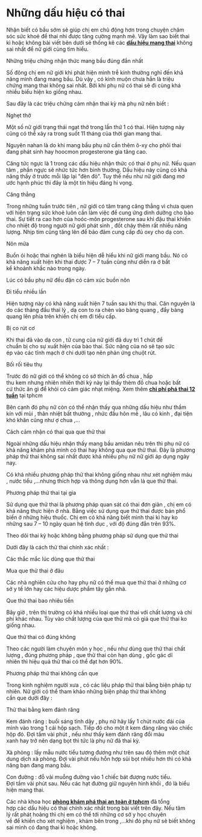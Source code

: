 # Những dấu hiệu có thai
<p>Nhận biết&nbsp;có bầu&nbsp;sớm sẽ&nbsp;giúp&nbsp;chị em&nbsp;chủ động hơn trong&nbsp;chuyện&nbsp;chăm sóc&nbsp;sức khoẻ&nbsp;để&nbsp;thai nhi&nbsp;được&nbsp;tăng cường&nbsp;mạnh mẽ. Vậy&nbsp;làm sao&nbsp;biết&nbsp;thai kì&nbsp;hoặc&nbsp;không bài viết&nbsp;bên dưới&nbsp;sẽ&nbsp;thống kê&nbsp;các&nbsp;<a href="http://phongkhamphathaihcm.com/tong-hop-nhung-dau-hieu-mang-thai-chinh-xac-nhat-34.html"><strong>dấu hiệu&nbsp;mang thai</strong></a> không sai&nbsp;nhất để&nbsp;nữ giới&nbsp;cùng&nbsp;tìm hiểu.</p>

<p>Những&nbsp;triệu chứng&nbsp;nhận thức&nbsp;mang bầu&nbsp;đúng đắn&nbsp;nhất</p>

<p>Số đông&nbsp;chị em&nbsp;nữ giới&nbsp;khi&nbsp;phát hiện&nbsp;mình&nbsp;trễ kinh&nbsp;thường nghỉ&nbsp;đến&nbsp;khả năng&nbsp;mình đang&nbsp;mang bầu.&nbsp;Dù vậy&nbsp;,&nbsp;có kinh muộn&nbsp;chưa hẳn là&nbsp;triệu chứng&nbsp;mang thai&nbsp;không sai&nbsp;nhất. Bởi&nbsp;khi&nbsp;phụ nữ&nbsp;có thai&nbsp;sẽ&nbsp;đi cùng&nbsp;khá nhiều&nbsp;biểu hiện&nbsp;ko giống nhau.</p>

<p>Sau đây&nbsp;là&nbsp;các&nbsp;triệu chứng&nbsp;cảm nhận&nbsp;thai kỳ&nbsp;mà&nbsp;phụ nữ&nbsp;nên&nbsp;biết :</p>

<p>Nghẹt thở</p>

<p>Một số&nbsp;nữ giới&nbsp;trạng thái&nbsp;ngạt thở&nbsp;trong lần&nbsp;thứ 1&nbsp;có thai.&nbsp;Hiện tượng&nbsp;này cũng&nbsp;có thể&nbsp;xảy ra&nbsp;trong suốt&nbsp;11&nbsp;tháng của&nbsp;thời gian mang thai.</p>

<p>Nguyên nahan là do&nbsp;khi&nbsp;mang bầu&nbsp;phụ nữ&nbsp;cần&nbsp;thêm&nbsp;ô-xy&nbsp;cho phôi thai đang&nbsp;phát sinh&nbsp;hay&nbsp;hoocmon progesterone gia&nbsp;tăng cao.</p>

<p>Căng tức ngực là&nbsp;1&nbsp;trong&nbsp;các&nbsp;dấu hiệu&nbsp;nhận thức&nbsp;có thai&nbsp;ở&nbsp;phụ nữ.&nbsp;Nếu&nbsp;quan tâm&nbsp;, phần ngực sẽ&nbsp;nhức&nbsp;tức hơn&nbsp;bình thường.&nbsp;Dấu hiệu&nbsp;này cũng&nbsp;có khả năng&nbsp;thấy ở trước mỗi&nbsp;lặp lại&nbsp;&quot;đèn đỏ&quot;.&nbsp;Tuy thế&nbsp;nếu như&nbsp;nữ giới&nbsp;đang&nbsp;mơ ước&nbsp;hạnh phúc&nbsp;thì đây là&nbsp;một&nbsp;tín hiệu đáng&nbsp;hi vọng.</p>

<p>Căng thẳng</p>

<p>Trong&nbsp;những&nbsp;tuần&nbsp;trước tiên&nbsp;,&nbsp;nữ giới&nbsp;có&nbsp;tâm trạng&nbsp;căng thẳng&nbsp;vì chưa quen với&nbsp;hiện trạng&nbsp;sức khoẻ&nbsp;luôn&nbsp;cần&nbsp;làm việc&nbsp;để&nbsp;cung ứng&nbsp;dinh dưỡng&nbsp;cho&nbsp;bào thai. Sự&nbsp;tiết ra&nbsp;cao hơn&nbsp;của&nbsp;hoóc-môn&nbsp;progesterone sau&nbsp;khi&nbsp;đậu thai&nbsp;khiến cho&nbsp;nhiệt độ trong người&nbsp;nữ giới&nbsp;phát sinh&nbsp;, đốt cháy thêm&nbsp;rất nhiều&nbsp;năng lượng. Nhịp tim cũng&nbsp;tăng lên&nbsp;để&nbsp;bảo đảm&nbsp;cung cấp&nbsp;đủ&nbsp;oxy&nbsp;cho&nbsp;dạ con.</p>

<p>Nôn mửa</p>

<p>Buồn ói&nbsp;hoặc&nbsp;thai nghén&nbsp;là&nbsp;biểu hiện&nbsp;dễ&nbsp;hiểu&nbsp;khi&nbsp;nữ giới&nbsp;mang bầu. Nó&nbsp;có khả năng&nbsp;xuất hiện&nbsp;khi&nbsp;thai được&nbsp;7&nbsp;&ndash;&nbsp;7&nbsp;tuần&nbsp;cũng như&nbsp;diễn ra&nbsp;ở&nbsp;bất kể&nbsp;khoảnh khắc&nbsp;nào trong ngày.</p>

<p>Lúc&nbsp;có bầu&nbsp;phụ nữ&nbsp;đều đặn&nbsp;có&nbsp;cảm xúc&nbsp;buồn nôn</p>

<p>Đi&nbsp;tiểu nhiều lần</p>

<p>Hiện tượng&nbsp;này&nbsp;có khả năng&nbsp;xuất hiện&nbsp;7&nbsp;tuần sau&nbsp;khi&nbsp;thụ thai.&nbsp;Căn nguyên&nbsp;là do&nbsp;các&nbsp;tháng đầu thai lỳ ,&nbsp;dạ con&nbsp;to&nbsp;ra chèn vào bàng quang , đẩy bàng quang lên phía trên&nbsp;khiến&nbsp;chị em&nbsp;đi&nbsp;tiểu cấp.</p>

<p>Bị&nbsp;co rút cơ</p>

<p>Khi&nbsp;thai đã vào&nbsp;dạ con&nbsp;,&nbsp;tử cung&nbsp;của&nbsp;nữ giới&nbsp;đã&nbsp;duy trì&nbsp;1&nbsp;chút để chuẩn&nbsp;bị&nbsp;cho sự&nbsp;xuất hiện&nbsp;của&nbsp;bào thai. Sức nặng của nó sẽ&nbsp;tạo sức ép&nbsp;vào&nbsp;các&nbsp;tĩnh mạch&nbsp;ở chi dưới&nbsp;tạo nên&nbsp;phản ứng&nbsp;chuột rút.</p>

<p>Bối rối&nbsp;tiêu thụ</p>

<p>Trước đó&nbsp;nữ giới&nbsp;có thể&nbsp;không có sở thích&nbsp;ăn&nbsp;đồ chua ,&nbsp;hấp thu&nbsp;kem&nbsp;nhưng&nbsp;nhiên nhiên&nbsp;thời kỳ&nbsp;này lại thấy thèm đồ chua&nbsp;hoặc&nbsp;bất cứ&nbsp;thức ăn&nbsp;gì để khỏi có&nbsp;cảm giác&nbsp;nhạt miệng. Xem thêm <a href="http://phongkhamphathaihcm.com/chi-phi-pha-thai-duoi-12-tuan-hien-nay-la-bao-nhieu-35.html"><strong>chi phí phá thai 12 tuần</strong></a> tại tphcm</p>

<p>Bên cạnh đó&nbsp;phụ nữ&nbsp;còn&nbsp;có thể&nbsp;nhận thấy&nbsp;qua&nbsp;những&nbsp;dấu hiệu&nbsp;như&nbsp;thầm kín&nbsp;với mùi ,&nbsp;thân nhiệt&nbsp;bất thường&nbsp;,&nbsp;nhức đầu&nbsp;hôn mê&nbsp;,&nbsp;lâu có kinh&nbsp;,&nbsp;đại tiện khó khăn&nbsp;cũng như&nbsp;ợ chua&nbsp;,&hellip;</p>

<p>Cách&nbsp;cảm nhận&nbsp;có thai&nbsp;qua&nbsp;que thử thai</p>

<p>Ngoài&nbsp;những&nbsp;dấu hiệu&nbsp;nhận thấy&nbsp;mang bầu&nbsp;amidan&nbsp;nêu trên thì&nbsp;phụ nữ&nbsp;có khả năng&nbsp;khám phá&nbsp;mình&nbsp;có thai&nbsp;hay&nbsp;không&nbsp;qua&nbsp;que thử thai. Đây là&nbsp;phương pháp&nbsp;thử thai&nbsp;không sai&nbsp;nhất được&nbsp;khá nhiều&nbsp;phụ nữ&nbsp;nữ giới&nbsp;áp dụng&nbsp;ngày nay.</p>

<p>Có&nbsp;khá nhiều&nbsp;phương pháp&nbsp;thử thai&nbsp;không giống nhau&nbsp;như&nbsp;xét nghiệm&nbsp;máu ,&nbsp;nước tiểu&nbsp;,&hellip;nhưng&nbsp;thích hợp&nbsp;và&nbsp;thông dụng hơn vẫn là que thử thai.</p>

<p>Phương pháp&nbsp;thử thai&nbsp;tại gia</p>

<p>Sử dụng&nbsp;que thử thai là&nbsp;phương pháp&nbsp;quan sát&nbsp;có&nbsp;thai đơn&nbsp;giản ,&nbsp;chị em&nbsp;có khả năng&nbsp;thực hiện&nbsp;ở nhà. Bằng&nbsp;việc&nbsp;sử dụng&nbsp;que thử thai được bán&nbsp;phổ biến&nbsp;ở&nbsp;những&nbsp;hiệu&nbsp;thuốc.&nbsp;Chị em&nbsp;có khả năng&nbsp;biết mình&nbsp;thai kì&nbsp;hay&nbsp;ko những&nbsp;sau&nbsp;7&nbsp;&ndash;&nbsp;10&nbsp;ngày&nbsp;quan hệ tình dục&nbsp;, với độ&nbsp;đúng đắn&nbsp;trên&nbsp;93%.</p>

<p>Theo dõi&nbsp;thai kỳ&nbsp;hoặc&nbsp;không bằng&nbsp;phương pháp&nbsp;sử dụng&nbsp;que thử thai</p>

<p>Dưới đây&nbsp;là&nbsp;cách&nbsp;thử thai&nbsp;chính xác&nbsp;nhất :</p>

<p>Các&nbsp;thắc mắc&nbsp;lúc&nbsp;dùng&nbsp;que thử thai</p>

<p>Mua que thử thai&nbsp;ở đâu</p>

<p>Các&nbsp;nhà nghiên cứu&nbsp;cho hay&nbsp;phụ nữ&nbsp;có thể&nbsp;mua que thử thai ở&nbsp;những&nbsp;cơ sở&nbsp;y tế&nbsp;lớn&nbsp;hay&nbsp;các&nbsp;hiệu&nbsp;dược phẩm&nbsp;tây&nbsp;gần&nbsp;nhà.</p>

<p>Que thử thai bao nhiêu tiền</p>

<p>Bây giờ&nbsp;, trên thị trường có&nbsp;khá nhiều&nbsp;loại que thử thai với&nbsp;chất lượng&nbsp;và&nbsp;chi phí&nbsp;khác nhau. Tùy vào&nbsp;chất lượng&nbsp;của que thử mà có giá que thử thai&nbsp;ko giống nhau.</p>

<p>Que thử thai&nbsp;có đúng&nbsp;không</p>

<p>Theo&nbsp;các&nbsp;người làm chuyên môn&nbsp;y học&nbsp;,&nbsp;nếu như&nbsp;dùng&nbsp;que thử thai&nbsp;chất lượng&nbsp;, đúng&nbsp;phương pháp&nbsp;, que thử thai còn hạn&nbsp;dùng&nbsp;,&nbsp;gốc gác&nbsp;dĩ nhiên&nbsp;thì&nbsp;hiệu quả&nbsp;thử thai&nbsp;có thể&nbsp;đạt hơn&nbsp;90%.</p>

<p>Phương pháp&nbsp;thử thai&nbsp;không cần&nbsp;que</p>

<p>Trong&nbsp;kinh nghiệm người xưa&nbsp;, có&nbsp;các&nbsp;liệu pháp&nbsp;thử thai bằng&nbsp;biện pháp&nbsp;tự nhiên.&nbsp;Nữ giới&nbsp;có thể&nbsp;tham khảo&nbsp;những&nbsp;biện pháp&nbsp;thử thai&nbsp;không cần&nbsp;que&nbsp;dưới đây&nbsp;:</p>

<p>Thử thai bằng kem đánh răng</p>

<p>Kem đánh răng : buổi sáng&nbsp;tỉnh dậy&nbsp;,&nbsp;phụ nữ&nbsp;hãy lấy&nbsp;1&nbsp;chút&nbsp;nước đái&nbsp;của mình vào trong&nbsp;1&nbsp;cái hộp sạch.&nbsp;Tiếp đó&nbsp;cho&nbsp;một&nbsp;ít kem đáng răng vào chiếc hộp đó. Đợi&nbsp;tầm&nbsp;vài phút ,&nbsp;nếu như&nbsp;thấy kem đánh răng đổi màu xanh&nbsp;hay&nbsp;trở nên&nbsp;dạng bọt thì tức là&nbsp;phụ nữ&nbsp;đã&nbsp;thai kỳ.</p>

<p>Xà phòng : lấy mẫu&nbsp;nước tiểu&nbsp;tương đương&nbsp;như trên&nbsp;sau đó&nbsp;thêm&nbsp;một&nbsp;chút dung dịch xà phòng. Đợi vài phút&nbsp;nếu&nbsp;hỗn hợp sủi bọt&nbsp;nhiều hơn&nbsp;thì&nbsp;có khả năng&nbsp;bạn đang&nbsp;mang bầu.</p>

<p>Con đường&nbsp;: đỗ vài&nbsp;muỗng&nbsp;đường&nbsp;vào&nbsp;1&nbsp;chiếc bát đượng&nbsp;nước tiểu. Đợi&nbsp;tầm&nbsp;vài phút sau.&nbsp;Nếu&nbsp;các&nbsp;hạt&nbsp;đường&nbsp;giữ nguyên hình khối , đó là&nbsp;biểu hiện&nbsp;mang thai.</p>

<p>Các&nbsp;nhà khoa học <a href="http://phongkhamphathaihcm.com"><strong>phòng khám phá thai an toàn ở tphcm</strong></a>&nbsp;đã&nbsp;tổng hợp&nbsp;các&nbsp;dấu hiệu&nbsp;có thai&nbsp;chính xác&nbsp;nhất trong bài viết trên đây.&nbsp;Nếu&nbsp;tâm lý&nbsp;rất&nbsp;phát hoảng&nbsp;thì&nbsp;chị em&nbsp;có thể&nbsp;tới&nbsp;những&nbsp;cơ sở&nbsp;y học&nbsp;chuyên về&nbsp;để&nbsp;khiến cho&nbsp;xét nghiệm&nbsp;,&nbsp;khám bên trong&nbsp;,&hellip;khi đó&nbsp;phụ nữ&nbsp;sẽ biết&nbsp;không sai&nbsp;mình có đang&nbsp;thai kì&nbsp;hoặc&nbsp;không.</p>

<p>&nbsp;</p>
